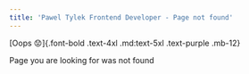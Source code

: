 ```yaml
---
title: 'Pawel Tylek Frontend Developer - Page not found'
---
```


[Oops 😟]{.font-bold .text-4xl .md:text-5xl .text-purple .mb-12}

Page you are looking for was not found